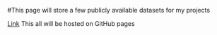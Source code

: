 

 
#This page will store a few publicly available datasets for my projects

 [Link](./datasets)
This all will be hosted on GitHub pages

